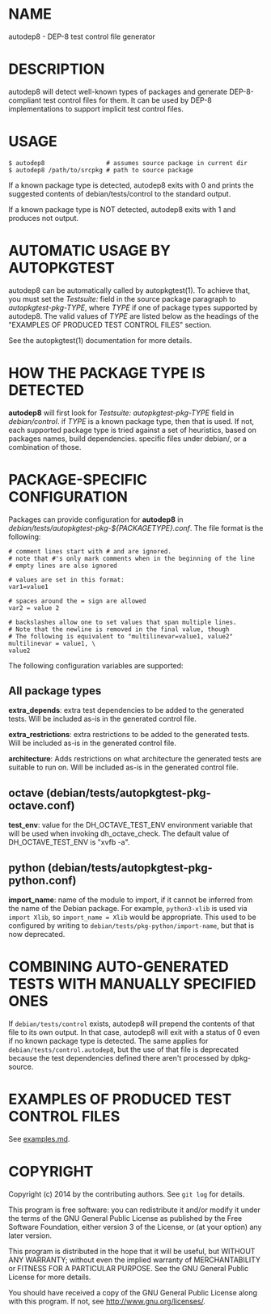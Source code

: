 # NAME

autodep8 - DEP-8 test control file generator

# DESCRIPTION

autodep8 will detect well-known types of packages and generate
DEP-8-compliant test control files for them. It can be used by DEP-8
implementations to support implicit test control files.

# USAGE

    $ autodep8                 # assumes source package in current dir
    $ autodep8 /path/to/srcpkg # path to source package

If a known package type is detected, autodep8 exits with 0 and prints the
suggested contents of debian/tests/control to the standard output.

If a known package type is NOT detected, autodep8 exits with 1 and
produces not output.

# AUTOMATIC USAGE BY AUTOPKGTEST

autodep8 can be automatically called by autopkgtest(1). To achieve that, you
must set the *Testsuite:* field in the source package paragraph to
*autopkgtest-pkg-TYPE*, where *TYPE* if one of package types supported by
autodep8. The valid values of *TYPE* are listed below as the headings of the
"EXAMPLES OF PRODUCED TEST CONTROL FILES" section.

See the autopkgtest(1) documentation for more details.

# HOW THE PACKAGE TYPE IS DETECTED

**autodep8** will first look for *Testsuite: autopkgtest-pkg-TYPE* field in
*debian/control*. if *TYPE* is a known package type, then that is used. If not,
each supported package type is tried against a set of heuristics, based on
packages names, build dependencies. specific files under debian/, or a
combination of those.

# PACKAGE-SPECIFIC CONFIGURATION

Packages can provide configuration for **autodep8** in
*debian/tests/autopkgtest-pkg-${PACKAGETYPE}.conf*. The file format is the
following:

```
# comment lines start with # and are ignored.
# note that #'s only mark comments when in the beginning of the line
# empty lines are also ignored

# values are set in this format:
var1=value1

# spaces around the = sign are allowed
var2 = value 2

# backslashes allow one to set values that span multiple lines.
# Note that the newline is removed in the final value, though
# The following is equivalent to "multilinevar=value1, value2"
multilinevar = value1, \
value2
```

The following configuration variables are supported:

## All package types

**extra_depends**: extra test dependencies to be added to the generated tests.
Will be included as-is in the generated control file.

**extra_restrictions**: extra restrictions to be added to the generated tests.
Will be included as-is in the generated control file.

**architecture**: Adds restrictions on what architecture the generated
tests are suitable to run on.
Will be included as-is in the generated control file.

## octave (debian/tests/autopkgtest-pkg-octave.conf)

**test_env**: value for the DH_OCTAVE_TEST_ENV environment variable
that will be used when invoking dh_octave_check. The default value
of DH_OCTAVE_TEST_ENV is "xvfb -a".

## python (debian/tests/autopkgtest-pkg-python.conf)

**import_name**: name of the module to import, if it cannot be inferred from
the name of the Debian package. For example, `python3-xlib` is used via `import
Xlib`, so `import_name = Xlib` would be appropriate.  This used to be
configured by writing to `debian/tests/pkg-python/import-name`, but that is now
deprecated.

# COMBINING AUTO-GENERATED TESTS WITH MANUALLY SPECIFIED ONES

If `debian/tests/control` exists, autodep8 will prepend the contents of that
file to its own output. In that case, autodep8 will exit with a status of 0
even if no known package type is detected. The same applies for
`debian/tests/control.autodep8`, but the use of that file is deprecated because
the test dependencies defined there aren't processed by dpkg-source.

# EXAMPLES OF PRODUCED TEST CONTROL FILES

See [examples.md](examples.md).

# COPYRIGHT

Copyright (c) 2014 by the contributing authors. See `git log` for details.

This program is free software: you can redistribute it and/or modify
it under the terms of the GNU General Public License as published by
the Free Software Foundation, either version 3 of the License, or
(at your option) any later version.

This program is distributed in the hope that it will be useful,
but WITHOUT ANY WARRANTY; without even the implied warranty of
MERCHANTABILITY or FITNESS FOR A PARTICULAR PURPOSE.  See the
GNU General Public License for more details.

You should have received a copy of the GNU General Public License
along with this program.  If not, see <http://www.gnu.org/licenses/>.

